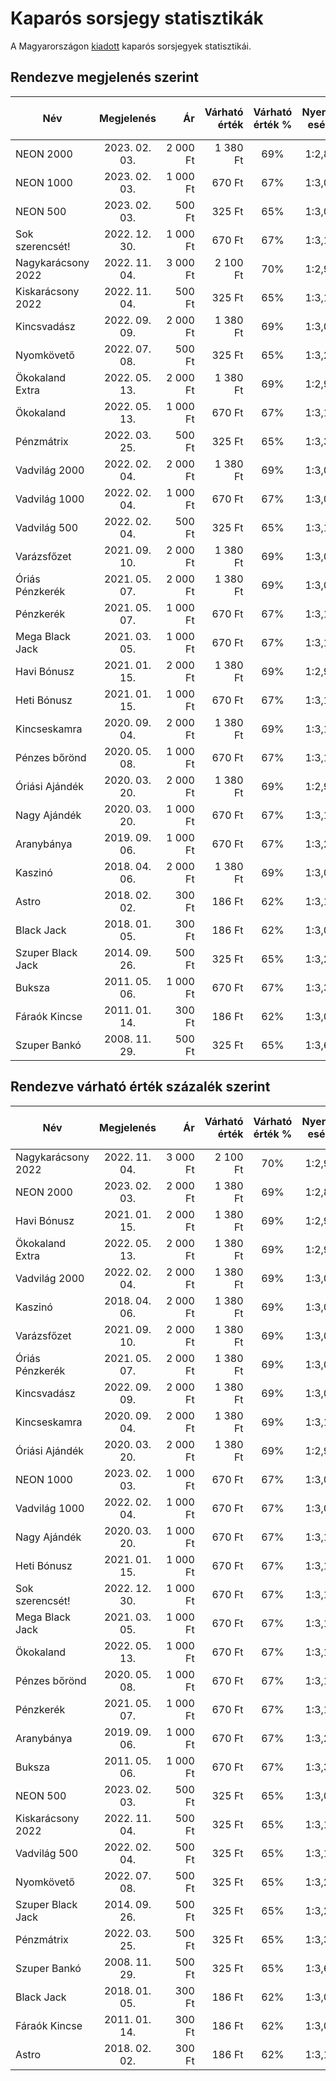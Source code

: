 # Kaparós sorsjegy statisztikák
A Magyarországon [kiadott](https://bet.szerencsejatek.hu/sorsjegyek "Szerencsejáték Zrt. - Kaparós sorsjegyek") kaparós sorsjegyek statisztikái.

## Rendezve megjelenés szerint
| Név                |  Megjelenés   |         Ár | Várható érték | Várható érték % | Nyerési esély | Nyerési esély % |
| ------------------ | :-----------: | ---------: | ------------: | :-------------: | :-----------: | :-------------: |
| NEON 2000          | 2023. 02. 03. |   2 000 Ft |      1 380 Ft |       69%       |    1:2,89     |     34,62%      |
| NEON 1000          | 2023. 02. 03. |   1 000 Ft |        670 Ft |       67%       |    1:3,00     |     33,34%      |
| NEON 500           | 2023. 02. 03. |     500 Ft |        325 Ft |       65%       |    1:3,09     |     32,38%      |
| Sok szerencsét!    | 2022. 12. 30. |   1 000 Ft |        670 Ft |       67%       |    1:3,12     |     32,05%      |
| Nagykarácsony 2022 | 2022. 11. 04. |   3 000 Ft |      2 100 Ft |       70%       |    1:2,99     |     33,39%      |
| Kiskarácsony 2022  | 2022. 11. 04. |     500 Ft |        325 Ft |       65%       |    1:3,15     |     31,71%      |
| Kincsvadász        | 2022. 09. 09. |   2 000 Ft |      1 380 Ft |       69%       |    1:3,08     |     32,43%      |
| Nyomkövető         | 2022. 07. 08. |     500 Ft |        325 Ft |       65%       |    1:3,20     |     31,24%      |
| Ökokaland Extra    | 2022. 05. 13. |   2 000 Ft |      1 380 Ft |       69%       |    1:2,99     |     33,40%      |
| Ökokaland          | 2022. 05. 13. |   1 000 Ft |        670 Ft |       67%       |    1:3,14     |     31,82%      |
| Pénzmátrix         | 2022. 03. 25. |     500 Ft |        325 Ft |       65%       |    1:3,32     |     30,13%      |
| Vadvilág 2000      | 2022. 02. 04. |   2 000 Ft |      1 380 Ft |       69%       |    1:3,01     |     33,24%      |
| Vadvilág 1000      | 2022. 02. 04. |   1 000 Ft |        670 Ft |       67%       |    1:3,04     |     32,89%      |
| Vadvilág 500       | 2022. 02. 04. |     500 Ft |        325 Ft |       65%       |    1:3,16     |     31,63%      |
| Varázsfőzet        | 2021. 09. 10. |   2 000 Ft |      1 380 Ft |       69%       |    1:3,03     |     32,98%      |
| Óriás Pénzkerék    | 2021. 05. 07. |   2 000 Ft |      1 380 Ft |       69%       |    1:3,07     |     32,61%      |
| Pénzkerék          | 2021. 05. 07. |   1 000 Ft |        670 Ft |       67%       |    1:3,16     |     31,68%      |
| Mega Black Jack    | 2021. 03. 05. |   1 000 Ft |        670 Ft |       67%       |    1:3,14     |     31,86%      |
| Havi Bónusz        | 2021. 01. 15. |   2 000 Ft |      1 380 Ft |       69%       |    1:2,99     |     33,43%      |
| Heti Bónusz        | 2021. 01. 15. |   1 000 Ft |        670 Ft |       67%       |    1:3,11     |     32,15%      |
| Kincseskamra       | 2020. 09. 04. |   2 000 Ft |      1 380 Ft |       69%       |    1:3,11     |     32,17%      |
| Pénzes bőrönd      | 2020. 05. 08. |   1 000 Ft |        670 Ft |       67%       |    1:3,15     |     31,73%      |
| Óriási Ajándék     | 2020. 03. 20. |   2 000 Ft |      1 380 Ft |       69%       |    1:2,97     |     33,68%      |
| Nagy Ajándék       | 2020. 03. 20. |   1 000 Ft |        670 Ft |       67%       |    1:3,11     |     32,19%      |
| Aranybánya         | 2019. 09. 06. |   1 000 Ft |        670 Ft |       67%       |    1:3,29     |     30,40%      |
| Kaszinó            | 2018. 04. 06. |   2 000 Ft |      1 380 Ft |       69%       |    1:3,01     |     33,22%      |
| Astro              | 2018. 02. 02. |     300 Ft |        186 Ft |       62%       |    1:3,11     |     32,12%      |
| Black Jack         | 2018. 01. 05. |     300 Ft |        186 Ft |       62%       |    1:3,01     |     33,21%      |
| Szuper Black Jack  | 2014. 09. 26. |     500 Ft |        325 Ft |       65%       |    1:3,27     |     30,54%      |
| Buksza             | 2011. 05. 06. |   1 000 Ft |        670 Ft |       67%       |    1:3,32     |     30,15%      |
| Fáraók Kincse      | 2011. 01. 14. |     300 Ft |        186 Ft |       62%       |    1:3,05     |     32,80%      |
| Szuper Bankó       | 2008. 11. 29. |     500 Ft |        325 Ft |       65%       |    1:3,66     |     27,29%      |

## Rendezve várható érték százalék szerint
| Név                |  Megjelenés   |         Ár | Várható érték | Várható érték % | Nyerési esély | Nyerési esély % |
| ------------------ | :-----------: | ---------: | ------------: | :-------------: | :-----------: | :-------------: |
| Nagykarácsony 2022 | 2022. 11. 04. |   3 000 Ft |      2 100 Ft |       70%       |    1:2,99     |     33,39%      |
| NEON 2000          | 2023. 02. 03. |   2 000 Ft |      1 380 Ft |       69%       |    1:2,89     |     34,62%      |
| Havi Bónusz        | 2021. 01. 15. |   2 000 Ft |      1 380 Ft |       69%       |    1:2,99     |     33,43%      |
| Ökokaland Extra    | 2022. 05. 13. |   2 000 Ft |      1 380 Ft |       69%       |    1:2,99     |     33,40%      |
| Vadvilág 2000      | 2022. 02. 04. |   2 000 Ft |      1 380 Ft |       69%       |    1:3,01     |     33,24%      |
| Kaszinó            | 2018. 04. 06. |   2 000 Ft |      1 380 Ft |       69%       |    1:3,01     |     33,22%      |
| Varázsfőzet        | 2021. 09. 10. |   2 000 Ft |      1 380 Ft |       69%       |    1:3,03     |     32,98%      |
| Óriás Pénzkerék    | 2021. 05. 07. |   2 000 Ft |      1 380 Ft |       69%       |    1:3,07     |     32,61%      |
| Kincsvadász        | 2022. 09. 09. |   2 000 Ft |      1 380 Ft |       69%       |    1:3,08     |     32,43%      |
| Kincseskamra       | 2020. 09. 04. |   2 000 Ft |      1 380 Ft |       69%       |    1:3,11     |     32,17%      |
| Óriási Ajándék     | 2020. 03. 20. |   2 000 Ft |      1 380 Ft |       69%       |    1:2,97     |     33,68%      |
| NEON 1000          | 2023. 02. 03. |   1 000 Ft |        670 Ft |       67%       |    1:3,00     |     33,34%      |
| Vadvilág 1000      | 2022. 02. 04. |   1 000 Ft |        670 Ft |       67%       |    1:3,04     |     32,89%      |
| Nagy Ajándék       | 2020. 03. 20. |   1 000 Ft |        670 Ft |       67%       |    1:3,11     |     32,19%      |
| Heti Bónusz        | 2021. 01. 15. |   1 000 Ft |        670 Ft |       67%       |    1:3,11     |     32,15%      |
| Sok szerencsét!    | 2022. 12. 30. |   1 000 Ft |        670 Ft |       67%       |    1:3,12     |     32,05%      |
| Mega Black Jack    | 2021. 03. 05. |   1 000 Ft |        670 Ft |       67%       |    1:3,14     |     31,86%      |
| Ökokaland          | 2022. 05. 13. |   1 000 Ft |        670 Ft |       67%       |    1:3,14     |     31,82%      |
| Pénzes bőrönd      | 2020. 05. 08. |   1 000 Ft |        670 Ft |       67%       |    1:3,15     |     31,73%      |
| Pénzkerék          | 2021. 05. 07. |   1 000 Ft |        670 Ft |       67%       |    1:3,16     |     31,68%      |
| Aranybánya         | 2019. 09. 06. |   1 000 Ft |        670 Ft |       67%       |    1:3,29     |     30,40%      |
| Buksza             | 2011. 05. 06. |   1 000 Ft |        670 Ft |       67%       |    1:3,32     |     30,15%      |
| NEON 500           | 2023. 02. 03. |     500 Ft |        325 Ft |       65%       |    1:3,09     |     32,38%      |
| Kiskarácsony 2022  | 2022. 11. 04. |     500 Ft |        325 Ft |       65%       |    1:3,15     |     31,71%      |
| Vadvilág 500       | 2022. 02. 04. |     500 Ft |        325 Ft |       65%       |    1:3,16     |     31,63%      |
| Nyomkövető         | 2022. 07. 08. |     500 Ft |        325 Ft |       65%       |    1:3,20     |     31,24%      |
| Szuper Black Jack  | 2014. 09. 26. |     500 Ft |        325 Ft |       65%       |    1:3,27     |     30,54%      |
| Pénzmátrix         | 2022. 03. 25. |     500 Ft |        325 Ft |       65%       |    1:3,32     |     30,13%      |
| Szuper Bankó       | 2008. 11. 29. |     500 Ft |        325 Ft |       65%       |    1:3,66     |     27,29%      |
| Black Jack         | 2018. 01. 05. |     300 Ft |        186 Ft |       62%       |    1:3,01     |     33,21%      |
| Fáraók Kincse      | 2011. 01. 14. |     300 Ft |        186 Ft |       62%       |    1:3,05     |     32,80%      |
| Astro              | 2018. 02. 02. |     300 Ft |        186 Ft |       62%       |    1:3,11     |     32,12%      |

